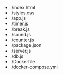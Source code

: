 - ./index.html
- ./styles.css
- ./app.js
- ./timer.js
- ./break.js
- ./sound.js
- ./counter.js
- ./package.json
- ./server.js
- ./db.js
- ./Dockerfile
- ./docker-compose.yml
